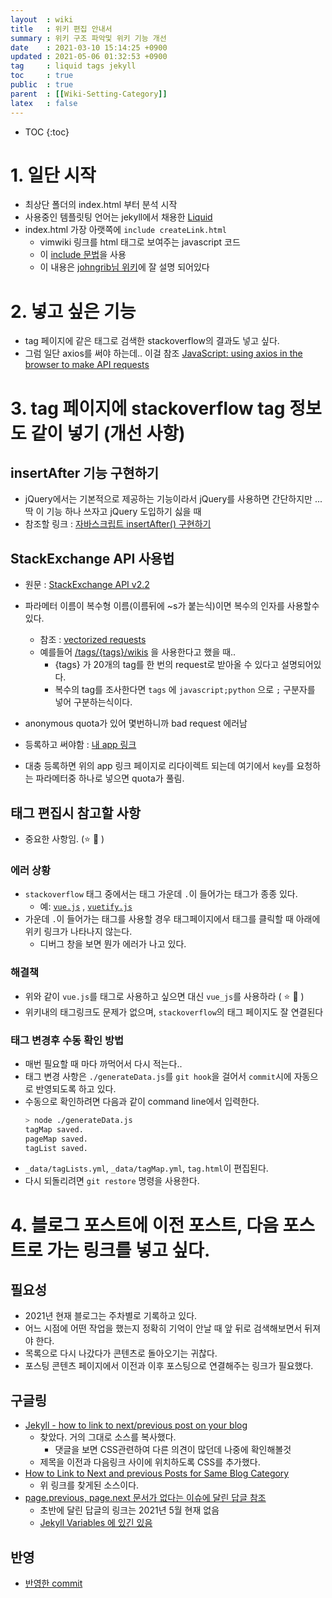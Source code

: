 ```yaml
---
layout  : wiki
title   : 위키 편집 안내서 
summary : 위키 구조 파악및 위키 기능 개선 
date    : 2021-03-10 15:14:25 +0900
updated : 2021-05-06 01:32:53 +0900
tag     : liquid tags jekyll 
toc     : true
public  : true
parent  : [[Wiki-Setting-Category]] 
latex   : false
---
```

* TOC
{:toc}

# 1. 일단 시작

* 최상단 폴더의 index.html 부터 분석 시작
* 사용중인 템플릿팅 언어는 jekyll에서 채용한 [Liquid](https://shopify.github.io/liquid/)
* index.html 가장 아랫쪽에 `include createLink.html`
  * vimwiki 링크를 html <a> 태그로 보여주는 javascript 코드
  * 이 [include 문법](https://jekyllrb.com/docs/includes/)을 사용
  * 이 내용은 [johngrib님 위키](https://johngrib.github.io/wiki/my-wiki/#test형식의-vimwiki-링크를-html-a-태그로-보여준다)에 잘 설명 되어있다

# 2. 넣고 싶은 기능

* tag 페이지에 같은 태그로 검색한 stackoverflow의 결과도 넣고 싶다.
* 그럼 일단 axios를 써야 하는데.. 이걸 참조 [JavaScript: using axios in the browser to make API requests](https://gabrieleromanato.name/javascript-using-axios-in-the-browser-to-make-api-requests)


# 3. tag 페이지에 stackoverflow tag 정보도 같이 넣기 (개선 사항)

## insertAfter 기능 구현하기

* jQuery에서는 기본적으로 제공하는 기능이라서 jQuery를 사용하면 간단하지만 ... 딱 이 기능 하나 쓰자고 jQuery 도입하기 싫을 때
* 참조할 링크 : [자바스크립트 insertAfter() 구현하기](https://blog.asamaru.net/2016/12/06/how-to-do-insertafter-in-javascript/) 

## StackExchange API 사용법

* 원문 : [StackExchange API v2.2](https://api.stackexchange.com/docs)
* 파라메터 이름이 복수형 이름(이름뒤에 ~s가 붙는식)이면 복수의 인자를 사용할수 있다.
  * 참조 : [vectorized requests](https://api.stackexchange.com/docs/vectors)
  * 예를들어 [/tags/{tags}/wikis](https://api.stackexchange.com/docs/wikis-by-tags) 을 사용한다고 했을 때..
    * {tags} 가 20개의 tag를 한 번의 request로 받아올 수 있다고 설명되어있다.
    * 복수의 tag를 조사한다면 `tags` 에 `javascript;python` 으로 `;` 구분자를 넣어 구분하는식이다. 
      
* anonymous quota가 있어 몇번하니까 bad request 에러남
* 등록하고 써야함 : [내 app 링크](https://stackapps.com/apps/oauth/view/19796)
* 대충 등록하면 위의 app 링크 페이지로 리다이렉트 되는데 여기에서 `key`를 요청하는 파라메터중 하나로 넣으면 quota가 풀림.

## 태그 편집시 참고할 사항

* 중요한 사항임. (:star: :star2: )
 
### 에러 상황

* `stackoverflow` 태그 중에서는 태그 가운데 `.`이 들어가는 태그가 종종 있다.
  * 예: [`vue.js`](https://stackoverflow.com/questions/tagged/vue.js) , [`vuetify.js`](https://stackoverflow.com/questions/tagged/vuetify.js)
* 가운데 `.`이 들어가는 태그를 사용할 경우 태그페이지에서 태그를 클릭할 때 아래에 위키 링크가 나타나지 않는다.
  * 디버그 창을 보면 뭔가 에러가 나고 있다.

### 해결책

* 위와 같이 `vue.js`를 태그로 사용하고 싶으면 대신 `vue_js`를 사용하라 ( :star: :star2: )
* 위키내의 태그링크도 문제가 없으며, `stackoverflow`의 태그 페이지도 잘 연결된다

### 태그 변경후 수동 확인 방법

* 매번 필요할 때 마다 까먹어서 다시 적는다..
* 태그 변경 사항은 `./generateData.js`를 `git hook`을 걸어서 `commit`시에 자동으로 반영되도록 하고 있다.
* 수동으로 확인하려면 다음과 같이 command line에서 입력한다.
  ```sh
  > node ./generateData.js
  tagMap saved.
  pageMap saved.
  tagList saved.
  ```
* `_data/tagLists.yml`, `_data/tagMap.yml`, `tag.html`이 편집된다.
* 다시 되돌리려면 `git restore` 명령을 사용한다.

# 4. 블로그 포스트에 이전 포스트, 다음 포스트로 가는 링크를 넣고 싶다.

## 필요성

* 2021년 현재 블로그는 주차별로 기록하고 있다.
* 어느 시점에 어떤 작업을 했는지 정확히 기억이 안날 때 앞 뒤로 검색해보면서 뒤져야 한다.
* 목록으로 다시 나갔다가 콘텐츠로 돌아오기는 귀찮다.
* 포스팅 콘텐츠 페이지에서 이전과 이후 포스팅으로 연결해주는 링크가 필요했다.

## 구글링 

* [Jekyll - how to link to next/previous post on your blog](http://david.elbe.me/jekyll/2015/06/20/how-to-link-to-next-and-previous-post-with-jekyll.html)
  * 찾았다. 거의 그대로 소스를 복사했다.
    * 댓글을 보면 CSS관련하여 다른 의견이 많던데 나중에 확인해볼것 
  * 제목을 이전과 다음링크 사이에 위치하도록 CSS를 추가했다.
* [How to Link to Next and previous Posts for Same Blog Category](https://talk.jekyllrb.com/t/how-to-link-to-next-and-previous-posts-for-same-blog-category/629)
  * 위 링크를 찾게된 소스이다. 
* [page.previous, page.next 문서가 없다는 이슈에 달린 답글 참조](https://github.com/jekyll/jekyll/issues/1545)
  * 초반에 달린 답글의 링크는 2021년 5월 현재 없음
  * [Jekyll Variables 에 있긴 있음](https://jekyllrb.com/docs/variables/)

## 반영

* [반영한 commit](https://github.com/honggaruy/honggaruy.github.io/commit/fcfde15c600a2258b9dc445b96fbb01e37fa3cf4)

